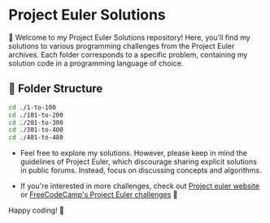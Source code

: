 # Project Euler Solutions

🚀 Welcome to my Project Euler Solutions repository! Here, you'll find my solutions to various programming challenges from the Project Euler archives. Each folder corresponds to a specific problem, containing my solution code in a programming language of choice.

## 📂 Folder Structure

```bash
cd ./1-to-100
cd ./101-to-200
cd ./201-to-300
cd ./301-to-400
cd ./401-to-480
```
- Feel free to explore my solutions. However, please keep in mind the guidelines of Project Euler, which discourage sharing explicit solutions in public forums. Instead, focus on discussing concepts and algorithms.

- If you're interested in more challenges, check out [Project euler website](https://projecteuler.net/) or [FreeCodeCamp's Project Euler challenges](https://www.freecodecamp.org/learn/project-euler/) 🌟 

Happy coding! 🎉
